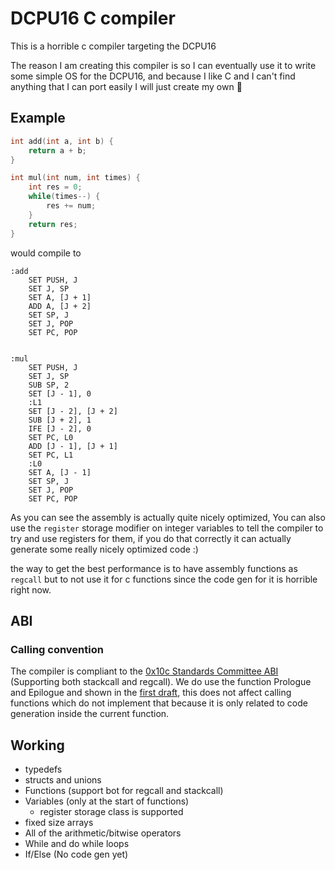# DCPU16 C compiler

This is a horrible c compiler targeting the DCPU16 

The reason I am creating this compiler is so I can eventually use it to write
some simple OS for the DCPU16, and because I like C and I can't find anything 
that I can port easily I will just create my own :shrug:

## Example 

```c
int add(int a, int b) {
    return a + b;
}

int mul(int num, int times) {
    int res = 0;
    while(times--) {
        res += num;
    }
    return res;
}
```

would compile to
```
:add
    SET PUSH, J
    SET J, SP
    SET A, [J + 1]
    ADD A, [J + 2]
    SET SP, J
    SET J, POP
    SET PC, POP


:mul
    SET PUSH, J
    SET J, SP
    SUB SP, 2
    SET [J - 1], 0
    :L1
    SET [J - 2], [J + 2]
    SUB [J + 2], 1
    IFE [J - 2], 0
    SET PC, L0
    ADD [J - 1], [J + 1]
    SET PC, L1
    :L0
    SET A, [J - 1]
    SET SP, J
    SET J, POP
    SET PC, POP
```

As you can see the assembly is actually quite nicely optimized, You can also use the `register` storage modifier on 
integer variables to tell the compiler to try and use registers for them, if you do that correctly it can actually
generate some really nicely optimized code :)

the way to get the best performance is to have assembly functions as `regcall` but to not use it for c functions since 
the code gen for it is horrible right now.

## ABI
### Calling convention
The compiler is compliant to the [0x10c Standards Committee ABI](https://github.com/0x10cStandardsCommittee/0x10c-Standards/blob/master/ABI/ABI%20draft%202.txt) 
(Supporting both stackcall and regcall). We do use the function Prologue and Epilogue and shown in the [first draft](https://github.com/0x10cStandardsCommittee/0x10c-Standards/blob/master/ABI/Draft_ABI_1.txt#L49-L70), 
this does not affect calling functions which do not implement that because it is only related to code generation inside
the current function.

## Working
* typedefs 
* structs and unions
* Functions (support bot for regcall and stackcall)
* Variables (only at the start of functions)
    * register storage class is supported
* fixed size arrays
* All of the arithmetic/bitwise operators
* While and do while loops
* If/Else (No code gen yet)